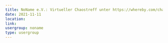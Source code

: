 ```yaml
---
title: NoName e.V.: Virtueller Chaostreff unter https://whereby.com/chaos-hd?roundedCornersOff
date: 2021-11-11
location: 
link: 
usergroup: noname
type: usergroup
---
```

